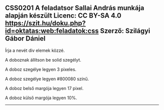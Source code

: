 CSS0201
A feladatsor Sallai András munkája alapján készült
Licenc: CC BY-SA 4.0
https://szit.hu/doku.php?id=oktatas:web:feladatok:css
Szerző: Szilágyi Gábor Dániel
-------------------------------
Írja a nevét div elemek közzé.

A doboznak állítson be solid szegélyt.

A doboz szegélye legyen 3 pixeles.

A doboz szegélye legyen #800080 színű.

A doboz belső margója legyen 17 pixel.

A doboz külső margója legyen 10%.

---------------------------------
